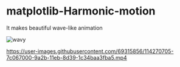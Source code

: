 # matplotlib-Harmonic-motion
It makes beautiful wave-like animation

![wavy](https://user-images.githubusercontent.com/69315856/114270700-7741bc00-9a2b-11eb-9816-077f8a7e4e91.JPG)

https://user-images.githubusercontent.com/69315856/114270705-7c067000-9a2b-11eb-8d39-1c34baa3fba5.mp4






